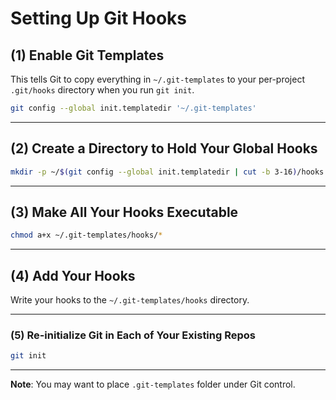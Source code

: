# Setting Up Git Hooks

## (1) Enable Git Templates
This tells Git to copy everything in `~/.git-templates` to your per-project `.git/hooks` directory when you run `git init`.

```bash
git config --global init.templatedir '~/.git-templates'
```

---

## (2) Create a Directory to Hold Your Global Hooks
```bash
mkdir -p ~/$(git config --global init.templatedir | cut -b 3-16)/hooks
```

---

## (3) Make All Your Hooks Executable
```bash
chmod a+x ~/.git-templates/hooks/*
```

---

## (4) Add Your Hooks
Write your hooks to the `~/.git-templates/hooks` directory.

---

### (5) Re-initialize Git in Each of Your Existing Repos
```bash
git init
```

---

**Note**: You may want to place `.git-templates` folder under Git control.

